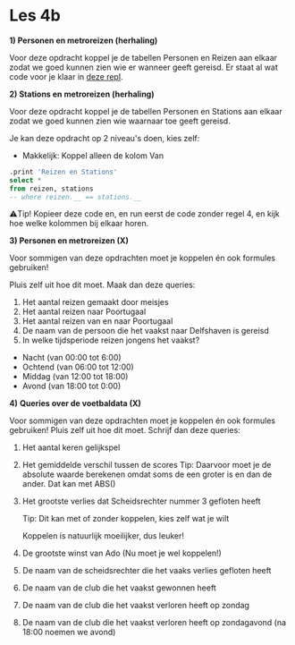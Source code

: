 # Les 4b

**1) Personen en metroreizen (herhaling)**

Voor deze opdracht koppel je de tabellen Personen en Reizen aan elkaar zodat we goed kunnen zien wie er wanneer geeft gereisd. Er staat al wat code voor je klaar in [deze repl](https://replit.com/@mevrHermans/Pidk-K3-M2-L3b-1).

**2) Stations en metroreizen (herhaling)**

Voor deze opdracht koppel je de tabellen Personen en Stations aan elkaar zodat we goed kunnen zien wie waarnaar toe geeft gereisd.&#x20;

Je kan deze opdracht op 2 niveau's doen, kies zelf:

* Makkelijk: Koppel alleen de kolom Van

```sql
.print 'Reizen en Stations'
select *
from reizen, stations
-- where reizen.__ == stations.__
```

:warning:Tip! Kopieer deze code en, en run eerst de code zonder regel 4, en kijk hoe welke kolommen bij elkaar horen.

**3) Personen en metroreizen (X)**

Voor sommigen van deze opdrachten moet je koppelen én ook formules gebruiken!&#x20;

Pluis zelf uit hoe dit moet. Maak dan deze queries:

1. Het aantal reizen gemaakt door meisjes
2. Het aantal reizen naar Poortugaal
3. Het aantal reizen van en naar Poortugaal
4. De naam van de persoon die het vaakst naar Delfshaven is gereisd
5. In welke tijdsperiode reizen jongens het vaakst?&#x20;

* Nacht (van 00:00 tot 6:00)&#x20;
* Ochtend (van 06:00 tot 12:00)&#x20;
* Middag (van 12:00 tot 18:00)&#x20;
* Avond (van 18:00 tot 0:00)

**4)** **Queries over de voetbaldata (X)**

Voor sommigen van deze opdrachten moet je koppelen én ook formules gebruiken! Pluis zelf uit hoe dit moet. Schrijf dan deze queries:

1. Het aantal keren gelijkspel
2. Het gemiddelde verschil tussen de scores Tip: Daarvoor moet je de absolute waarde berekenen omdat soms de een groter is en dan de ander. Dat kan met ABS()
3.  Het grootste verlies dat Scheidsrechter nummer 3 gefloten heeft&#x20;

    Tip: Dit kan met of zonder koppelen, kies zelf wat je wilt&#x20;

    Koppelen is natuurlijk moeilijker, dus leuker!
4. De grootste winst van Ado (Nu moet je wel koppelen!)
5. De naam van de scheidsrechter die het vaaks verlies gefloten heeft
6. De naam van de club die het vaakst gewonnen heeft
7. De naam van de club die het vaakst verloren heeft op zondag
8. De naam van de club die het vaakst verloren heeft op zondagavond (na 18:00 noemen we avond)

